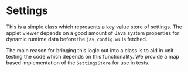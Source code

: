 # Settings

This is a simple class which represents a key value store of settings.
The applet viewer depends on a good amount of Java system properties
for dynamic runtime data before the `jav_config.ws` is fetched.

The main reason for bringing this logic out into a class is to aid in unit
testing the code which depends on this functionality. We provide a map based
implementation of the `SettingsStore` for use in tests.
